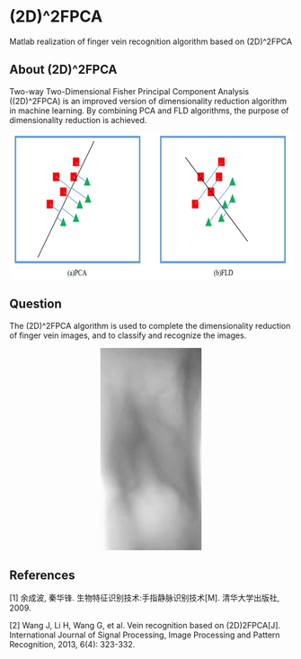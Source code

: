 # (2D)^2FPCA
Matlab realization of finger vein recognition algorithm based on (2D)^2FPCA

## About (2D)^2FPCA

Two-way Two-Dimensional Fisher Principal Component Analysis ((2D)^2FPCA) is an improved version of dimensionality reduction algorithm in machine learning.
By combining PCA and FLD algorithms, the purpose of dimensionality reduction is achieved.

<p align="center">
  <img width="670" height="260" src=./picture/pca-fld.png>
</p>

## Question

The (2D)^2FPCA algorithm is used to complete the dimensionality reduction of finger vein images, and to classify and recognize the images.

<p align="center">
  <img width="180" height="360" src=./picture/finger_vein.bmp>
</p>




## References

[1] 余成波, 秦华锋. 生物特征识别技术:手指静脉识别技术[M]. 清华大学出版社, 2009.

[2] Wang J, Li H, Wang G, et al. Vein recognition based on (2D)2FPCA[J]. International Journal of Signal Processing, Image Processing and Pattern Recognition, 2013, 6(4): 323-332.
